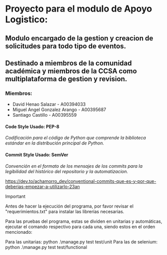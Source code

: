 # Proyecto para el modulo de Apoyo Logistico:

## Modulo encargado de la gestion y creacion de solicitudes para todo tipo de eventos.
## Destinado a miembros de la comunidad académica y miembros de la CCSA como multiplataforma de gestion y revision.

### Miembros:

- David Henao Salazar - A00394033
- Miguel Angel Gonzalez Arango - A00395687
- Santiago Castillo - A00395559

#### Code Style Usado: PEP-8

*Codificación para el código de Python que comprende la biblioteca estándar en la distribución principal de Python.*

#### Commit Style Usado: SemVer

*Convención en el formato de los mensajes de los commits para la legibilidad del histórico del repositorio y la automatizacion.*

https://dev.to/achamorro_dev/conventional-commits-que-es-y-por-que-deberias-empezar-a-utilizarlo-23an

> [!IMPORTANT]
> Antes de hacer la ejecución del programa, por favor revisar el "requerimientos.txt" para instalar las librerías necesarias.
>
> 
> Para las pruebas del programa, estas se dividen en unitarias y automáticas, ejecutar el comando respectivo para cada una, siendo estos en el orden mencionado:
> 
> Para las unitarias: python .\manage.py test test/unit
> Para las de selenium: python .\manage.py test test/functional


